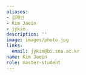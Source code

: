 ```yaml
---
aliases:
- 김재인
- Kim Jaein
- jykim
description: ''
image: images/photo.jpg
links:
  email: jykim@bi.snu.ac.kr
name: Kim Jaein
role: master-student
---
```

